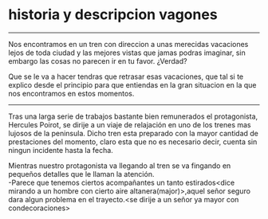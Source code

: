 # historia y descripcion vagones
___
Nos encontramos en un tren con direccion a unas merecidas vacaciones lejos de toda ciudad y las mejores vistas que jamas podras imaginar, sin embargo las cosas no parecen ir en tu favor. ¿Verdad?  

Que se le va a hacer tendras que retrasar esas vacaciones, que tal si te explico desde el principio para que entiendas en la gran situacion en la que nos encontramos en estos momentos.
___
Tras una larga serie de trabajos bastante bien remunerados el protagonista, Hercules Poirot, se dirije a un viaje de relajación en uno de los trenes mas lujosos de la peninsula. Dicho tren esta preparado con la mayor cantidad de prestaciones del momento, claro esta que no es necesario decir, cuenta sin ningun incidente hasta la fecha.  

Mientras nuestro protagonista va llegando al tren se va fingando en pequeños detalles que le llaman la atención.  
-Parece que tenemos ciertos acompañantes un tanto estirados<dice mirando a un hombre con cierto aire altanera(major)>,aquel señor seguro dara algun problema en el trayecto.<se dirije a un señor ya mayor con condecoraciones>  

